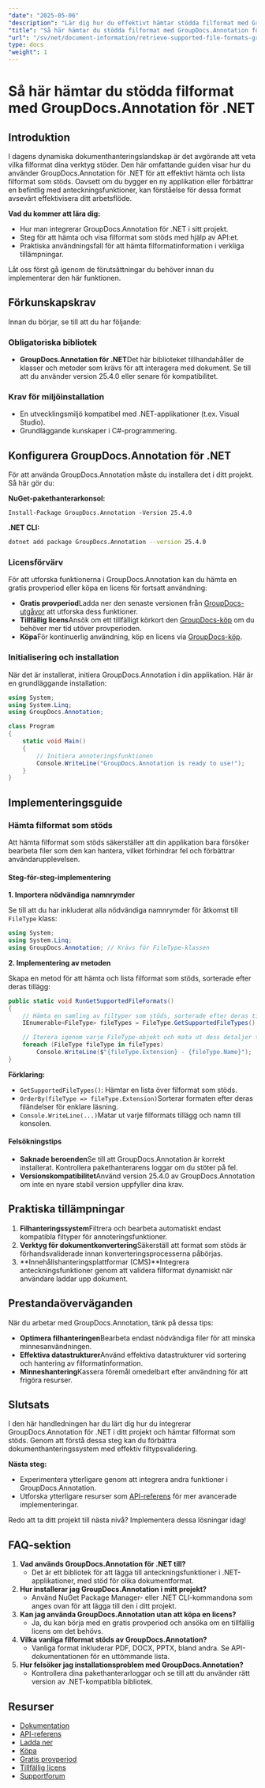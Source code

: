 ```yaml
---
"date": "2025-05-06"
"description": "Lär dig hur du effektivt hämtar stödda filformat med GroupDocs.Annotation för .NET. Den här guiden behandlar integration, implementering och praktiska tillämpningar."
"title": "Så här hämtar du stödda filformat med GroupDocs.Annotation för .NET - En omfattande guide"
"url": "/sv/net/document-information/retrieve-supported-file-formats-groupdocs-annotation-net/"
type: docs
"weight": 1
---
```


# Så här hämtar du stödda filformat med GroupDocs.Annotation för .NET

## Introduktion

I dagens dynamiska dokumenthanteringslandskap är det avgörande att veta vilka filformat dina verktyg stöder. Den här omfattande guiden visar hur du använder GroupDocs.Annotation för .NET för att effektivt hämta och lista filformat som stöds. Oavsett om du bygger en ny applikation eller förbättrar en befintlig med anteckningsfunktioner, kan förståelse för dessa format avsevärt effektivisera ditt arbetsflöde.

**Vad du kommer att lära dig:**

- Hur man integrerar GroupDocs.Annotation för .NET i sitt projekt.
- Steg för att hämta och visa filformat som stöds med hjälp av API:et.
- Praktiska användningsfall för att hämta filformatinformation i verkliga tillämpningar.

Låt oss först gå igenom de förutsättningar du behöver innan du implementerar den här funktionen.

## Förkunskapskrav

Innan du börjar, se till att du har följande:

### Obligatoriska bibliotek
- **GroupDocs.Annotation för .NET**Det här biblioteket tillhandahåller de klasser och metoder som krävs för att interagera med dokument. Se till att du använder version 25.4.0 eller senare för kompatibilitet.
  
### Krav för miljöinstallation
- En utvecklingsmiljö kompatibel med .NET-applikationer (t.ex. Visual Studio).
- Grundläggande kunskaper i C#-programmering.

## Konfigurera GroupDocs.Annotation för .NET

För att använda GroupDocs.Annotation måste du installera det i ditt projekt. Så här gör du:

**NuGet-pakethanterarkonsol:**

```shell
Install-Package GroupDocs.Annotation -Version 25.4.0
```

**\.NET CLI:**

```bash
dotnet add package GroupDocs.Annotation --version 25.4.0
```

### Licensförvärv

För att utforska funktionerna i GroupDocs.Annotation kan du hämta en gratis provperiod eller köpa en licens för fortsatt användning:

- **Gratis provperiod**Ladda ner den senaste versionen från [GroupDocs-utgåvor](https://releases.groupdocs.com/annotation/net/) att utforska dess funktioner.
- **Tillfällig licens**Ansök om ett tillfälligt körkort den [GroupDocs-köp](https://purchase.groupdocs.com/temporary-license/) om du behöver mer tid utöver provperioden.
- **Köpa**För kontinuerlig användning, köp en licens via [GroupDocs-köp](https://purchase.groupdocs.com/buy).

### Initialisering och installation

När det är installerat, initiera GroupDocs.Annotation i din applikation. Här är en grundläggande installation:

```csharp
using System;
using System.Linq;
using GroupDocs.Annotation;

class Program
{
    static void Main()
    {
        // Initiera annoteringsfunktionen
        Console.WriteLine("GroupDocs.Annotation is ready to use!");
    }
}
```

## Implementeringsguide

### Hämta filformat som stöds

Att hämta filformat som stöds säkerställer att din applikation bara försöker bearbeta filer som den kan hantera, vilket förhindrar fel och förbättrar användarupplevelsen.

#### Steg-för-steg-implementering

**1. Importera nödvändiga namnrymder**

Se till att du har inkluderat alla nödvändiga namnrymder för åtkomst till `FileType` klass:

```csharp
using System;
using System.Linq;
using GroupDocs.Annotation; // Krävs för FileType-klassen
```

**2. Implementering av metoden**

Skapa en metod för att hämta och lista filformat som stöds, sorterade efter deras tillägg:

```csharp
public static void RunGetSupportedFileFormats()
{
    // Hämta en samling av filtyper som stöds, sorterade efter deras tillägg
    IEnumerable<FileType> fileTypes = FileType.GetSupportedFileTypes().OrderBy(fileType => fileType.Extension);

    // Iterera igenom varje FileType-objekt och mata ut dess detaljer till konsolen
    foreach (FileType fileType in fileTypes)
        Console.WriteLine($"{fileType.Extension} - {fileType.Name}");
}
```

**Förklaring:**
- `GetSupportedFileTypes()`: Hämtar en lista över filformat som stöds.
- `OrderBy(fileType => fileType.Extension)`Sorterar formaten efter deras filändelser för enklare läsning.
- `Console.WriteLine(...)`Matar ut varje filformats tillägg och namn till konsolen.

#### Felsökningstips

- **Saknade beroenden**Se till att GroupDocs.Annotation är korrekt installerat. Kontrollera pakethanterarens loggar om du stöter på fel.
- **Versionskompatibilitet**Använd version 25.4.0 av GroupDocs.Annotation om inte en nyare stabil version uppfyller dina krav.

## Praktiska tillämpningar

1. **Filhanteringssystem**Filtrera och bearbeta automatiskt endast kompatibla filtyper för annoteringsfunktioner.
2. **Verktyg för dokumentkonvertering**Säkerställ att format som stöds är förhandsvaliderade innan konverteringsprocesserna påbörjas.
3. **Innehållshanteringsplattformar (CMS)**Integrera anteckningsfunktioner genom att validera filformat dynamiskt när användare laddar upp dokument.

## Prestandaöverväganden

När du arbetar med GroupDocs.Annotation, tänk på dessa tips:

- **Optimera filhanteringen**Bearbeta endast nödvändiga filer för att minska minnesanvändningen.
- **Effektiva datastrukturer**Använd effektiva datastrukturer vid sortering och hantering av filformatinformation.
- **Minneshantering**Kassera föremål omedelbart efter användning för att frigöra resurser.

## Slutsats

I den här handledningen har du lärt dig hur du integrerar GroupDocs.Annotation för .NET i ditt projekt och hämtar filformat som stöds. Genom att förstå dessa steg kan du förbättra dokumenthanteringssystem med effektiv filtypsvalidering.

**Nästa steg:**

- Experimentera ytterligare genom att integrera andra funktioner i GroupDocs.Annotation.
- Utforska ytterligare resurser som [API-referens](https://reference.groupdocs.com/annotation/net/) för mer avancerade implementeringar.

Redo att ta ditt projekt till nästa nivå? Implementera dessa lösningar idag!

## FAQ-sektion

1. **Vad används GroupDocs.Annotation för .NET till?**
   - Det är ett bibliotek för att lägga till anteckningsfunktioner i .NET-applikationer, med stöd för olika dokumentformat.
2. **Hur installerar jag GroupDocs.Annotation i mitt projekt?**
   - Använd NuGet Package Manager- eller .NET CLI-kommandona som anges ovan för att lägga till den i ditt projekt.
3. **Kan jag använda GroupDocs.Annotation utan att köpa en licens?**
   - Ja, du kan börja med en gratis provperiod och ansöka om en tillfällig licens om det behövs.
4. **Vilka vanliga filformat stöds av GroupDocs.Annotation?**
   - Vanliga format inkluderar PDF, DOCX, PPTX, bland andra. Se API-dokumentationen för en uttömmande lista.
5. **Hur felsöker jag installationsproblem med GroupDocs.Annotation?**
   - Kontrollera dina pakethanterarloggar och se till att du använder rätt version av .NET-kompatibla bibliotek.

## Resurser

- [Dokumentation](https://docs.groupdocs.com/annotation/net/)
- [API-referens](https://reference.groupdocs.com/annotation/net/)
- [Ladda ner](https://releases.groupdocs.com/annotation/net/)
- [Köpa](https://purchase.groupdocs.com/buy)
- [Gratis provperiod](https://releases.groupdocs.com/annotation/net/)
- [Tillfällig licens](https://purchase.groupdocs.com/temporary-license/)
- [Supportforum](https://forum.groupdocs.com/c/annotation/)